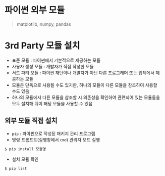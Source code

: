 # 파이썬 외부 모듈
> matplotlib, numpy, pandas  

# 3rd Party 모듈 설치
* 표준 모듈 : 파이썬에서 기본적으로 제공하는 모듈
* 사용자 생성 모듈 : 개발자가 직접 작성한 모듈
* 서드 파티 모듈 : 파이썬 재단이나 개발자가 아닌 다른 프로그래머 또는 업체에서 제공하는 모듈
* 모듈은 단독으로 사용될 수도 있지만, 하나의 모듈이 다른 모듈을 참조하여 사용할 수도 있음
* 하나의 모듈에서 다른 모듈을 참조할 시 의존성을 확인하여 관련되어 있는 모듈들을 모두 설치해 줘야 해당 모듈을 사용할 수 있음

## 외부 모듈 직접 설치
* `pip` : 파이썬으로 작성된 패키지 관리 프로그램  
* 명령 프롬프트(실행창에서 `cmd`) 관리자 모드 실행
```bash
$ pip install 모듈명
```
* 설치 모듈 확인
```bash
$ pip list
```